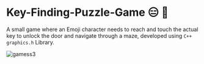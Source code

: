 # Key-Finding-Puzzle-Game 😑 🔑
A small game where an Emoji character needs to reach and touch the actual key to unlock the door and navigate through a maze, developed using `C++ graphics.h` Library.

![gamess3](https://github.com/aungkhantmyat/Key-Finding-Puzzle-Game/assets/48421405/6b7ebea4-9d3f-49c2-b245-dc47eb4062b4)

